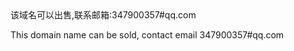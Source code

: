 <!DOCTYPE html>
<html>
	<head>
		<meta charset="utf-8">
		<title>NotePaper</title>
	</head>
	<body>
    该域名可以出售,联系邮箱:347900357#qq.com

This domain name can be sold, contact email 347900357#qq.com
	</body>
</html>
